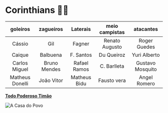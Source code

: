 # Corinthians :black_heart::white_heart:	
goleiros | zagueiros | Laterais | meio campistas | atacantes
:---: | :---: | :---: | :---: | :---: 
Cássio | Gil | Fagner | Renato Augusto | Roger Guedes
Caique | Balbuena | F. Santos | Du Queiroz | Yuri Alberto
Carlos Miguel | Bruno Mendes | Rafael Ramos | C. Barlleta | Gustavo Mosquito
Matheus Donelli | João Vitor | Matheus Bidu | Fausto vera | Angel Romero

[**Todo Poderoso Timão**](https://www.meutimao.com.br/jogadores-do-corinthians/elenco-atual-do-corinthians)


![A Casa do Povo](https://i0.wp.com/diariodotransporte.com.br/wp-content/uploads/2018/09/C-X-A-1-de-1.jpg?fit=1500%2C946&ssl=1)
